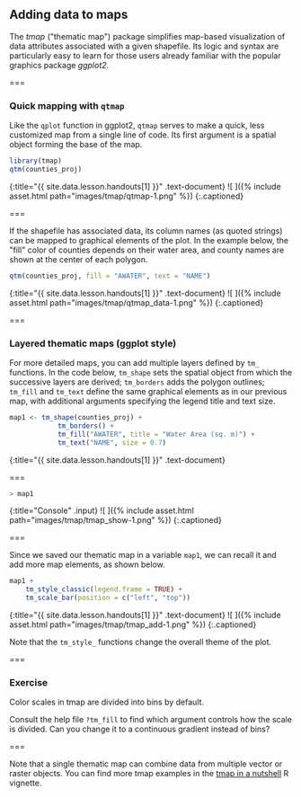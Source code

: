 ---
---

## Adding data to maps

The *tmap* ("thematic map") package simplifies map-based visualization of data attributes associated with a given shapefile. Its logic and syntax are particularly easy to learn for those users already familiar with the popular graphics package *ggplot2*.

===

### Quick mapping with `qtmap`

Like the `qplot` function in ggplot2, `qtmap` serves to make a quick, less customized map from a single line of code. Its first argument is a spatial object forming the base of the map.


~~~r
library(tmap)
qtm(counties_proj)
~~~
{:title="{{ site.data.lesson.handouts[1] }}" .text-document}
![ ]({% include asset.html path="images/tmap/qtmap-1.png" %})
{:.captioned}

===

If the shapefile has associated data, its column names (as quoted strings) can be mapped to graphical elements of the plot. In the example below, the "fill" color of counties depends on their water area, and county names are shown at the center of each polygon.


~~~r
qtm(counties_proj, fill = "AWATER", text = "NAME")
~~~
{:title="{{ site.data.lesson.handouts[1] }}" .text-document}
![ ]({% include asset.html path="images/tmap/qtmap_data-1.png" %})
{:.captioned}

===

### Layered thematic maps (ggplot style)

For more detailed maps, you can add multiple layers defined by `tm_` functions. In the code below, `tm_shape` sets the spatial object from which the successive layers are derived; `tm_borders` adds the polygon outlines; `tm_fill` and `tm_text` define the same graphical elements as in our previous map, with additional arguments specifying the legend title and text size.



~~~r
map1 <- tm_shape(counties_proj) +
            tm_borders() +
            tm_fill("AWATER", title = "Water Area (sq. m)") +
            tm_text("NAME", size = 0.7)
~~~
{:title="{{ site.data.lesson.handouts[1] }}" .text-document}


===



~~~r
> map1
~~~
{:title="Console" .input}
![ ]({% include asset.html path="images/tmap/tmap_show-1.png" %})
{:.captioned}

===

Since we saved our thematic map in a variable `map1`, we can recall it and add more map elements, as shown below.



~~~r
map1 +
    tm_style_classic(legend.frame = TRUE) +
    tm_scale_bar(position = c("left", "top"))
~~~
{:title="{{ site.data.lesson.handouts[1] }}" .text-document}
![ ]({% include asset.html path="images/tmap/tmap_add-1.png" %})
{:.captioned}

Note that the `tm_style_` functions change the overall theme of the plot.

===

### Exercise 

Color scales in tmap are divided into bins by default. 

Consult the help file `?tm_fill` to find which argument controls how the scale is divided. Can you change it to a continuous gradient instead of bins?

===

Note that a single thematic map can combine data from multiple vector or raster objects. You can find more tmap examples in the [tmap in a nutshell](https://cran.r-project.org/web/packages/tmap/vignettes/tmap-nutshell.html) R vignette.

